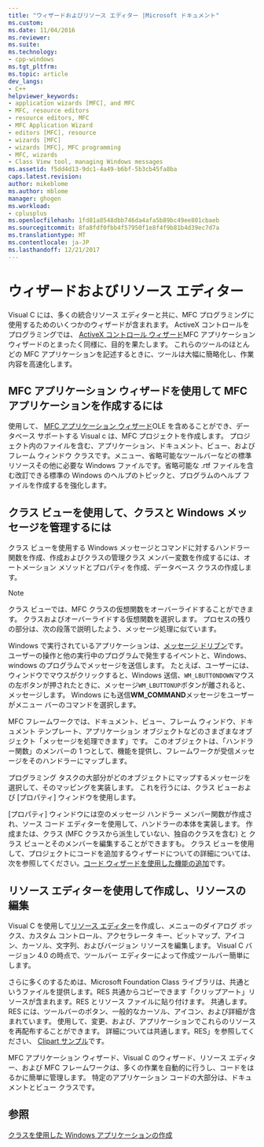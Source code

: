 ```yaml
---
title: "ウィザードおよびリソース エディター |Microsoft ドキュメント"
ms.custom: 
ms.date: 11/04/2016
ms.reviewer: 
ms.suite: 
ms.technology:
- cpp-windows
ms.tgt_pltfrm: 
ms.topic: article
dev_langs:
- C++
helpviewer_keywords:
- application wizards [MFC], and MFC
- MFC, resource editors
- resource editors, MFC
- MFC Application Wizard
- editors [MFC], resource
- wizards [MFC]
- wizards [MFC], MFC programming
- MFC, wizards
- Class View tool, managing Windows messages
ms.assetid: f5dd4d13-9dc1-4a49-b6bf-5b3cb45fa8ba
caps.latest.revision: 
author: mikeblome
ms.author: mblome
manager: ghogen
ms.workload:
- cplusplus
ms.openlocfilehash: 1fd81a8548dbb746da4afa5b89bc49ee801cbaeb
ms.sourcegitcommit: 8fa8fdf0fbb4f57950f1e8f4f9b81b4d39ec7d7a
ms.translationtype: MT
ms.contentlocale: ja-JP
ms.lasthandoff: 12/21/2017
---
```

# <a name="wizards-and-the-resource-editors"></a>ウィザードおよびリソース エディター
Visual C には、多くの統合リソース エディターと共に、MFC プログラミングに使用するためのいくつかのウィザードが含まれます。 ActiveX コントロールをプログラミングでは、 [ActiveX コントロール ウィザード](../mfc/reference/mfc-activex-control-wizard.md)MFC アプリケーション ウィザードのとまったく同様に、目的を果たします。 これらのツールのほとんどの MFC アプリケーションを記述するときに、ツールは大幅に簡略化し、作業内容を高速化します。  
  
##  <a name="_core_use_appwizard_to_create_an_mfc_application"></a>MFC アプリケーション ウィザードを使用して MFC アプリケーションを作成するには  
 使用して、 [MFC アプリケーション ウィザード](../mfc/reference/mfc-application-wizard.md)OLE を含めることができ、データベース サポートする Visual c は、MFC プロジェクトを作成します。 プロジェクト内のファイルを含む、アプリケーション、ドキュメント、ビュー、およびフレーム ウィンドウ クラスです。メニュー、省略可能なツールバーなどの標準リソースその他に必要な Windows ファイルです。省略可能な .rtf ファイルを含む改訂できる標準の Windows のヘルプのトピックと、プログラムのヘルプ ファイルを作成するを強化します。  
  
##  <a name="_core_use_classwizard_to_manage_classes_and_windows_messages"></a>クラス ビューを使用して、クラスと Windows メッセージを管理するには  
 クラス ビューを使用する Windows メッセージとコマンドに対するハンドラー関数を作成、作成およびクラスの管理クラス メンバー変数を作成するには、オートメーション メソッドとプロパティを作成、データベース クラスの作成します。  
  
> [!NOTE]
>  クラス ビューでは、MFC クラスの仮想関数をオーバーライドすることができます。 クラスおよびオーバーライドする仮想関数を選択します。 プロセスの残りの部分は、次の段落で説明したよう、メッセージ処理に似ています。  
  
 Windows で実行されているアプリケーションは、[メッセージ ドリブン](../mfc/message-handling-and-mapping.md)です。 ユーザーの操作と他の実行中のプログラムで発生するイベントと、Windows、windows のプログラムでメッセージを送信します。 たとえば、ユーザーには、ウィンドウでマウスがクリックすると、Windows 送信、`WM_LBUTTONDOWN`マウスの左ボタンが押されたときに、メッセージ`WM_LBUTTONUP`ボタンが離されると、メッセージします。 Windows にも送信**WM_COMMAND**メッセージをユーザーがメニュー バーのコマンドを選択します。  
  
 MFC フレームワークでは、ドキュメント、ビュー、フレーム ウィンドウ、ドキュメント テンプレート、アプリケーション オブジェクトなどのさまざまなオブジェクト「メッセージを処理できます」です。 このオブジェクトは、「ハンドラー関数」のメンバーの 1 つとして、機能を提供し、フレームワークが受信メッセージをそのハンドラーにマップします。  
  
 プログラミング タスクの大部分がどのオブジェクトにマップするメッセージを選択して、そのマッピングを実装します。 これを行うには、クラス ビューおよび [プロパティ] ウィンドウを使用します。  
  
 [プロパティ] ウィンドウには空のメッセージ ハンドラー メンバー関数が作成され、ソース コード エディターを使用して、ハンドラーの本体を実装します。 作成または、クラス (MFC クラスから派生していない、独自のクラスを含む) と クラス ビューとそのメンバーを編集することができますも。 クラス ビューを使用して、プロジェクトにコードを追加するウィザードについての詳細については、次を参照してください。[コード ウィザードを使用した機能の追加](../ide/adding-functionality-with-code-wizards-cpp.md)です。  
  
##  <a name="_core_use_the_resource_editors_to_create_and_edit_resources"></a>リソース エディターを使用して作成し、リソースの編集  
 Visual C を使用して[リソース エディター](../windows/resource-editors.md)を作成し、メニューのダイアログ ボックス、カスタム コントロール、アクセラレータ キー、ビットマップ、アイコン、カーソル、文字列、およびバージョン リソースを編集します。 Visual C バージョン 4.0 の時点で、ツールバー エディターによって作成ツールバー簡単にします。  
  
 さらに多くのするためは、Microsoft Foundation Class ライブラリは、共通というファイルを提供します。RES 共通からコピーできます「クリップアート」リソースが含まれます。RES とリソース ファイルに貼り付けます。 共通します。RES には、ツールバーのボタン、一般的なカーソル、アイコン、および詳細が含まれています。 使用して、変更、および、アプリケーションでこれらのリソースを再配布することができます。 詳細については共通します。RES」を参照してください、 [Clipart サンプル](../visual-cpp-samples.md)です。  
  
 MFC アプリケーション ウィザード、Visual C のウィザード、リソース エディター、および MFC フレームワークは、多くの作業を自動的に行うし、コードをはるかに簡単に管理します。 特定のアプリケーション コードの大部分は、ドキュメントとビュー クラスです。  
  
## <a name="see-also"></a>参照  
 [クラスを使用した Windows アプリケーションの作成](../mfc/using-the-classes-to-write-applications-for-windows.md)
